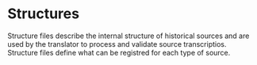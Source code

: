# Structures

Structure files describe the internal structure of historical sources and are used by the translator to process and validate source transcriptios. Structure files define what can be registred for each type of source.

